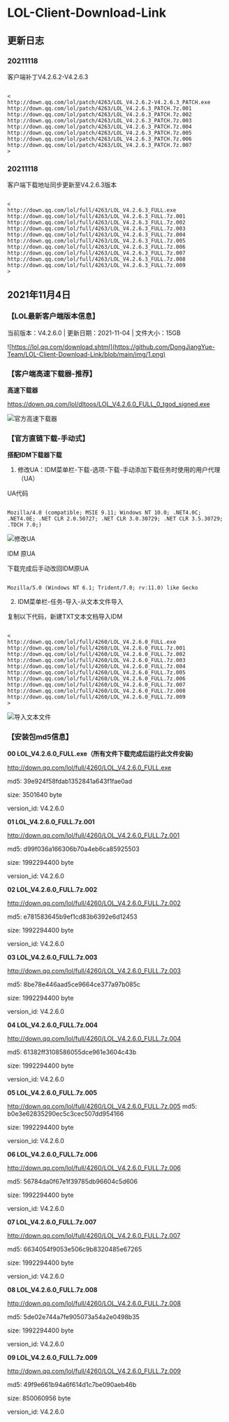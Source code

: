 # LOL-Client-Download-Link
## 更新日志

### 20211118
客户端补丁V4.2.6.2-V4.2.6.3

```

<
http://down.qq.com/lol/patch/4263/LOL_V4.2.6.2-V4.2.6.3_PATCH.exe
http://down.qq.com/lol/patch/4263/LOL_V4.2.6.3_PATCH.7z.001
http://down.qq.com/lol/patch/4263/LOL_V4.2.6.3_PATCH.7z.002
http://down.qq.com/lol/patch/4263/LOL_V4.2.6.3_PATCH.7z.003
http://down.qq.com/lol/patch/4263/LOL_V4.2.6.3_PATCH.7z.004
http://down.qq.com/lol/patch/4263/LOL_V4.2.6.3_PATCH.7z.005
http://down.qq.com/lol/patch/4263/LOL_V4.2.6.3_PATCH.7z.006
http://down.qq.com/lol/patch/4263/LOL_V4.2.6.3_PATCH.7z.007
>

```

### 20211118
客户端下载地址同步更新至V4.2.6.3版本

```

<
http://down.qq.com/lol/full/4263/LOL_V4.2.6.3_FULL.exe
http://down.qq.com/lol/full/4263/LOL_V4.2.6.3_FULL.7z.001
http://down.qq.com/lol/full/4263/LOL_V4.2.6.3_FULL.7z.002
http://down.qq.com/lol/full/4263/LOL_V4.2.6.3_FULL.7z.003
http://down.qq.com/lol/full/4263/LOL_V4.2.6.3_FULL.7z.004
http://down.qq.com/lol/full/4263/LOL_V4.2.6.3_FULL.7z.005
http://down.qq.com/lol/full/4263/LOL_V4.2.6.3_FULL.7z.006
http://down.qq.com/lol/full/4263/LOL_V4.2.6.3_FULL.7z.007
http://down.qq.com/lol/full/4263/LOL_V4.2.6.3_FULL.7z.008
http://down.qq.com/lol/full/4263/LOL_V4.2.6.3_FULL.7z.009
>

```

## 2021年11月4日

### 【LOL最新客户端版本信息】

当前版本：V4.2.6.0 | 更新日期：2021-11-04 | 文件大小：15GB

![https://lol.qq.com/download.shtml](https://github.com/DongJiangYue-Team/LOL-Client-Download-Link/blob/main/img/1.png)



### 【客户端高速下载器-推荐】

**高速下载器**

https://down.qq.com/lol/dltoos/LOL_V4.2.6.0_FULL_0_tgod_signed.exe

![官方高速下载器](https://github.com/DongJiangYue-Team/LOL-Client-Download-Link/blob/main/img/2.png)



### 【官方直链下载-手动式】

**搭配IDM下载器下载**

1. 修改UA：IDM菜单栏-下载-选项-下载-手动添加下载任务时使用的用户代理（UA）

UA代码
```

Mozilla/4.0 (compatible; MSIE 9.11; Windows NT 10.0; .NET4.0C; .NET4.0E; .NET CLR 2.0.50727; .NET CLR 3.0.30729; .NET CLR 3.5.30729; .TDCH 7.0;)

```

![修改UA](https://github.com/DongJiangYue-Team/LOL-Client-Download-Link/blob/main/img/3.png)
 
IDM 原UA

下载完成后手动改回IDM原UA

```

Mozilla/5.0 (Windows NT 6.1; Trident/7.0; rv:11.0) like Gecko

```

2. IDM菜单栏-任务-导入-从文本文件导入

复制以下代码，新建TXT文本文档导入IDM

```

<
http://down.qq.com/lol/full/4260/LOL_V4.2.6.0_FULL.exe
http://down.qq.com/lol/full/4260/LOL_V4.2.6.0_FULL.7z.001
http://down.qq.com/lol/full/4260/LOL_V4.2.6.0_FULL.7z.002
http://down.qq.com/lol/full/4260/LOL_V4.2.6.0_FULL.7z.003
http://down.qq.com/lol/full/4260/LOL_V4.2.6.0_FULL.7z.004
http://down.qq.com/lol/full/4260/LOL_V4.2.6.0_FULL.7z.005
http://down.qq.com/lol/full/4260/LOL_V4.2.6.0_FULL.7z.006
http://down.qq.com/lol/full/4260/LOL_V4.2.6.0_FULL.7z.007
http://down.qq.com/lol/full/4260/LOL_V4.2.6.0_FULL.7z.008
http://down.qq.com/lol/full/4260/LOL_V4.2.6.0_FULL.7z.009
>

```

![导入文本文件](https://github.com/DongJiangYue-Team/LOL-Client-Download-Link/blob/main/img/4.png)



### 【安装包md5信息】

**00 LOL_V4.2.6.0_FULL.exe（所有文件下载完成后运行此文件安装)**

http://down.qq.com/lol/full/4260/LOL_V4.2.6.0_FULL.exe  

md5: 39e924f58fdab1352841a643f1fae0ad

size: 3501640 byte

version_id: V4.2.6.0


**01 LOL_V4.2.6.0_FULL.7z.001**

http://down.qq.com/lol/full/4260/LOL_V4.2.6.0_FULL.7z.001

md5: d99f036a166306b70a4eb6ca85925503

size: 1992294400 byte

version_id: V4.2.6.0


**02 LOL_V4.2.6.0_FULL.7z.002**

http://down.qq.com/lol/full/4260/LOL_V4.2.6.0_FULL.7z.002

md5: e781583645b9ef1cd83b6392e6d12453

size: 1992294400 byte

version_id: V4.2.6.0


**03 LOL_V4.2.6.0_FULL.7z.003**

http://down.qq.com/lol/full/4260/LOL_V4.2.6.0_FULL.7z.003

md5: 8be78e446aad5ce9664ce377a97b085c

size: 1992294400 byte

version_id: V4.2.6.0


**04 LOL_V4.2.6.0_FULL.7z.004**

http://down.qq.com/lol/full/4260/LOL_V4.2.6.0_FULL.7z.004

md5: 61382ff3108586055dce961e3604c43b

size: 1992294400 byte

version_id: V4.2.6.0


**05 LOL_V4.2.6.0_FULL.7z.005**

http://down.qq.com/lol/full/4260/LOL_V4.2.6.0_FULL.7z.005
md5: b0e3e62835290ec5c3cec507dd954166

size: 1992294400 byte

version_id: V4.2.6.0


**06 LOL_V4.2.6.0_FULL.7z.006**

http://down.qq.com/lol/full/4260/LOL_V4.2.6.0_FULL.7z.006

md5: 56784da0f67e1f39785db96604c5d606

size: 1992294400 byte

version_id: V4.2.6.0


**07 LOL_V4.2.6.0_FULL.7z.007**

http://down.qq.com/lol/full/4260/LOL_V4.2.6.0_FULL.7z.007

md5: 6634054f9053e506c9b8320485e67265

size: 1992294400 byte

version_id: V4.2.6.0


**08 LOL_V4.2.6.0_FULL.7z.008**

http://down.qq.com/lol/full/4260/LOL_V4.2.6.0_FULL.7z.008

md5: 5de02e744a7fe905073a54a2e0498b35

size: 1992294400 byte

version_id: V4.2.6.0


**09 LOL_V4.2.6.0_FULL.7z.009**

http://down.qq.com/lol/full/4260/LOL_V4.2.6.0_FULL.7z.009

md5: 49f9e661b94a6f614d1c7be090aeb46b

size: 850060956 byte

version_id: V4.2.6.0


